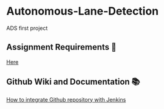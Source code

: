 # Autonomous-Lane-Detection
ADS first project 

## Assignment Requirements 📖
[Here](https://github.com/SEA-ME/ADS_Autonomous-Lane-Detection)

## Github Wiki and Documentation 📚
[How to integrate Github repository with Jenkins](https://github.com/SEA-ME-2nd-ADS/Autonomous-Lane-Detection/wiki/How-to-integrate-Githubrepository-with-Jenkins)